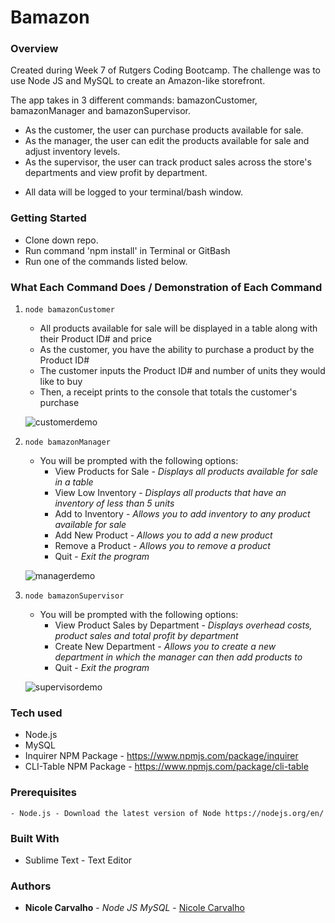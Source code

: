 # Bamazon

### Overview

Created during Week 7 of Rutgers Coding Bootcamp. The challenge was to use Node JS and MySQL to create an Amazon-like storefront. 

The app takes in 3 different commands: bamazonCustomer, bamazonManager and bamazonSupervisor. 

- As the customer, the user can purchase products available for sale. 
- As the manager, the user can edit the products available for sale and adjust inventory levels. 
- As the supervisor, the user can track product sales across the store's departments and view profit by department. 
	
* All data will be logged to your terminal/bash window.

### Getting Started

- Clone down repo.
- Run command 'npm install' in Terminal or GitBash
- Run one of the commands listed below.

### What Each Command Does / Demonstration of Each Command

1. `node bamazonCustomer`

  	* All products available for sale will be displayed in a table along with their Product ID# and price
  	* As the customer, you have the ability to purchase a product by the Product ID#
  	* The customer inputs the Product ID# and number of units they would like to buy
  	* Then, a receipt prints to the console that totals the customer's purchase

	![customerdemo](assets/images/customerdemo.gif)

2. `node bamazonManager`

  	* You will be prompted with the following options:
  		* View Products for Sale - *Displays all products available for sale in a table*
  		* View Low Inventory - *Displays all products that have an inventory of less than 5 units*
  		* Add to Inventory - *Allows you to add inventory to any product available for sale*
  		* Add New Product - *Allows you to add a new product*
  		* Remove a Product - *Allows you to remove a product*
  		* Quit - *Exit the program*

	![managerdemo](assets/images/managerdemo.gif)

3. `node bamazonSupervisor`

	* You will be prompted with the following options:
		* View Product Sales by Department - *Displays overhead costs, product sales and total profit by department* 
		* Create New Department - *Allows you to create a new department in which the manager can then add products to*
		* Quit - *Exit the program* 

	![supervisordemo](assets/images/supervisordemo.gif)


### Tech used
- Node.js
- MySQL
- Inquirer NPM Package - https://www.npmjs.com/package/inquirer
- CLI-Table NPM Package - https://www.npmjs.com/package/cli-table


### Prerequisites
```
- Node.js - Download the latest version of Node https://nodejs.org/en/
```

### Built With

* Sublime Text - Text Editor

### Authors

* **Nicole Carvalho** - *Node JS MySQL* - [Nicole Carvalho](https://github.com/nicolelcarvalho)



